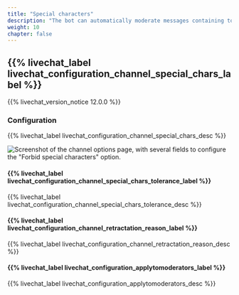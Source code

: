```yaml
---
title: "Special characters"
description: "The bot can automatically moderate messages containing too many special characters."
weight: 10
chapter: false
---
```


## {{% livechat_label livechat_configuration_channel_special_chars_label %}}

{{% livechat_version_notice 12.0.0 %}}

### Configuration

{{% livechat_label livechat_configuration_channel_special_chars_desc %}}

![Screenshot of the channel options page, with several fields to configure the "Forbid special characters" option.](/peertube-plugin-livechat/images/forbid_special_chars_configuration.png?classes=shadow,border&height=400px "Forbid special characters configuration")

#### {{% livechat_label livechat_configuration_channel_special_chars_tolerance_label %}}

{{% livechat_label livechat_configuration_channel_special_chars_tolerance_desc %}}

#### {{% livechat_label livechat_configuration_channel_retractation_reason_label %}}

{{% livechat_label livechat_configuration_channel_retractation_reason_desc %}}

#### {{% livechat_label livechat_configuration_applytomoderators_label %}}

{{% livechat_label livechat_configuration_applytomoderators_desc %}}
